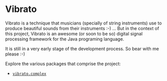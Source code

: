 # Vibrato
Vibrato is a technique that musicians (specially of string instruments) use to produce beautiful sounds from their 
instruments :-) ... But in the context of this project, Vibrato is an awesome (or soon to be so) digital signal 
processing framework for the Java programing language.

It is still in a very early stage of the development process. So bear with me please :-)

Explore the various packages that comprise the project:
 * [`vibrato.complex`](src/main/java/vibrato/complex/ComplexNumbers.md)
